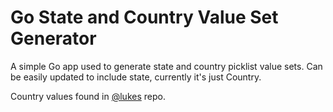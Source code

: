 # Go State and Country Value Set Generator

A simple Go app used to generate state and country picklist value sets. Can be easily updated to include state, currently it's just Country.

Country values found in [@lukes](https://github.com/lukes/ISO-3166-Countries-with-Regional-Codes/blob/master/all/all.csv) repo.
